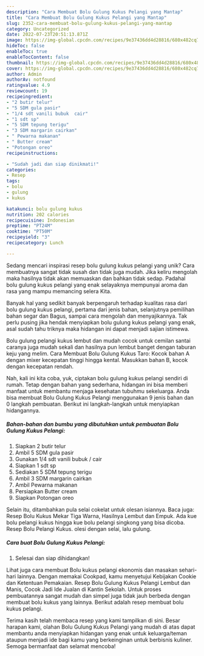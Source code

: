 ```yaml
---
description: "Cara Membuat Bolu Gulung Kukus Pelangi yang Mantap"
title: "Cara Membuat Bolu Gulung Kukus Pelangi yang Mantap"
slug: 2352-cara-membuat-bolu-gulung-kukus-pelangi-yang-mantap
category: Uncategorized
date: 2022-07-23T20:51:13.871Z
image: https://img-global.cpcdn.com/recipes/9e37436dd4d28816/680x482cq70/bolu-gulung-kukus-pelangi-foto-resep-utama.jpg
hideToc: false
enableToc: true
enableTocContent: false
thumbnail: https://img-global.cpcdn.com/recipes/9e37436dd4d28816/680x482cq70/bolu-gulung-kukus-pelangi-foto-resep-utama.jpg
cover: https://img-global.cpcdn.com/recipes/9e37436dd4d28816/680x482cq70/bolu-gulung-kukus-pelangi-foto-resep-utama.jpg
author: Admin
authorAv: notfound
ratingvalue: 4.9
reviewcount: 19
recipeingredient:
- "2 butir telur"
- "5 SDM gula pasir"
- "1/4 sdt vanili bubuk  cair"
- "1 sdt sp"
- "5 SDM tepung terigu"
- "3 SDM margarin cairkan"
- " Pewarna makanan"
- " Butter cream"
- "Potongan oreo"
recipeinstructions:

- "Sudah jadi dan siap dinikmati!"
categories:
- Resep
tags:
- bolu
- gulung
- kukus

katakunci: bolu gulung kukus 
nutrition: 202 calories
recipecuisine: Indonesian
preptime: "PT24M"
cooktime: "PT50M"
recipeyield: "3"
recipecategory: Lunch

---
```





Sedang mencari inspirasi resep bolu gulung kukus pelangi yang unik? Cara membuatnya sangat tidak susah dan tidak juga mudah. Jika keliru mengolah maka hasilnya tidak akan memuaskan dan bahkan tidak sedap. Padahal bolu gulung kukus pelangi yang enak selayaknya mempunyai aroma dan rasa yang mampu memancing selera Kita.





Banyak hal yang sedikit banyak berpengaruh terhadap kualitas rasa dari bolu gulung kukus pelangi, pertama dari jenis bahan, selanjutnya pemilihan bahan segar dan Bagus, sampai cara mengolah dan menyajikannya. Tak perlu pusing jika hendak menyiapkan bolu gulung kukus pelangi yang enak,      asal sudah tahu triknya maka hidangan ini dapat menjadi sajian istimewa.














Bolu gulung pelangi kukus lembut dan mudah cocok untuk cemilan santai caranya juga mudah sekali dan hasilnya pun lembut banget dengan taburan keju yang melim. Cara Membuat Bolu Gulung Kukus Taro: Kocok bahan A dengan mixer kecepatan tinggi hingga kental. Masukkan bahan B, kocok dengan kecepatan rendah.






Nah, kali ini kita coba, yuk, ciptakan bolu gulung kukus pelangi sendiri di rumah. Tetap dengan bahan yang sederhana, hidangan ini bisa memberi manfaat untuk membantu menjaga kesehatan tubuhmu sekeluarga. Anda bisa membuat Bolu Gulung Kukus Pelangi menggunakan 9 jenis bahan dan 0 langkah pembuatan. Berikut ini langkah-langkah untuk menyiapkan hidangannya.

<!--inarticleads1-->

##### Bahan-bahan dan bumbu yang dibutuhkan untuk pembuatan Bolu Gulung Kukus Pelangi:

1. Siapkan 2 butir telur
1. Ambil 5 SDM gula pasir
1. Gunakan 1/4 sdt vanili bubuk / cair
1. Siapkan 1 sdt sp
1. Sediakan 5 SDM tepung terigu
1. Ambil 3 SDM margarin cairkan
1. Ambil  Pewarna makanan
1. Persiapkan  Butter cream
1. Siapkan Potongan oreo


Selain itu, ditambahkan pula selai cokelat untuk olesan isiannya. Baca juga: Resep Bolu Kukus Mekar Tiga Warna, Hasilnya Lembut dan Empuk. Ada kue bolu pelangi kukus hingga kue bolu pelangi singkong yang bisa dicoba. Resep Bolu Pelangi Kukus. olesi dengan selai, lalu gulung. 

<!--inarticleads2-->

##### Cara buat Bolu Gulung Kukus Pelangi:


1. Selesai dan siap dihidangkan!

Lihat juga cara membuat Bolu kukus pelangi ekonomis dan masakan sehari-hari lainnya. Dengan memakai Cookpad, kamu menyetujui Kebijakan Cookie dan Ketentuan Pemakaian. Resep Bolu Gulung Kukus Pelangi Lembut dan Manis, Cocok Jadi Ide Jualan di Kantin Sekolah. Untuk proses pembuatannya sangat mudah dan simpel juga tidak jauh berbeda dengan membuat bolu kukus yang lainnya. Berikut adalah resep membuat bolu kukus pelangi. 

Terima kasih telah membaca resep yang kami tampilkan di sini. Besar harapan kami, olahan Bolu Gulung Kukus Pelangi yang mudah di atas dapat membantu anda menyiapkan hidangan yang enak untuk keluarga/teman ataupun menjadi ide bagi kamu yang berkeinginan untuk berbisnis kuliner. Semoga bermanfaat dan selamat mencoba!
